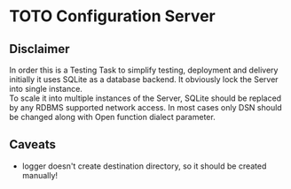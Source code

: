 # TOTO Configuration Server

## Disclaimer
In order this is a Testing Task to simplify testing, deployment and delivery initially it uses SQLite as a database backend. It obviously lock the Server into single instance.  
To scale it into multiple instances of the Server, SQLite should be replaced by any RDBMS supported network access. In most cases only DSN should be changed along with Open function dialect parameter.

## Caveats

- logger doesn't create destination directory, so it should be created manually!
